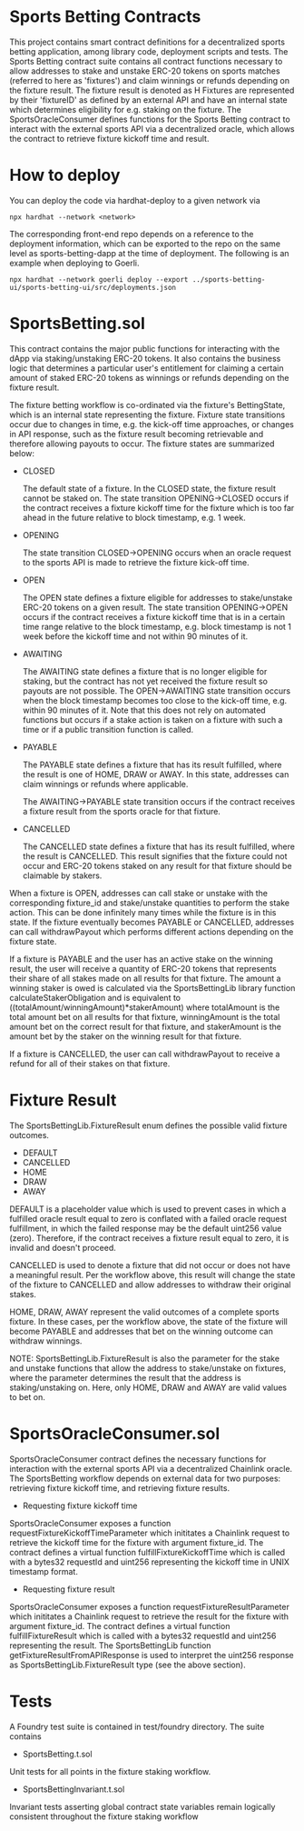 # Sports Betting Contracts

This project contains smart contract definitions for a decentralized sports betting application, among library code, deployment scripts and tests. The Sports Betting contract suite contains all contract functions necessary to allow addresses to stake and unstake ERC-20 tokens on sports matches (referred to here as 'fixtures') and claim winnings or refunds depending on the fixture result. The fixture result is denoted as H Fixtures are represented by their 'fixtureID' as defined by an external API and have an internal state which determines eligibility for e.g. staking on the fixture. The SportsOracleConsumer defines functions for the Sports Betting contract to interact with the external sports API via a decentralized oracle, which allows the contract to retrieve fixture kickoff time and result.

# How to deploy

You can deploy the code via hardhat-deploy to a given network via

```
npx hardhat --network <network>
```

The corresponding front-end repo depends on a reference to the deployment information, which can be exported to the repo on the same level as sports-betting-dapp at the time of deployment. The following is an example when deploying to Goerli.

```
npx hardhat --network goerli deploy --export ../sports-betting-ui/sports-betting-ui/src/deployments.json
```

# SportsBetting.sol

This contract contains the major public functions for interacting with the dApp via staking/unstaking ERC-20 tokens. It also contains the business logic that determines a particular user's entitlement for claiming a certain amount of staked ERC-20 tokens as winnings or refunds depending on the fixture result. 

The fixture betting workflow is co-ordinated via the fixture's BettingState, which is an internal state representing the fixture. Fixture state transitions occur due to changes in time, e.g. the kick-off time approaches, or changes in API response, such as the fixture result becoming retrievable and therefore allowing payouts to occur. The fixture states are summarized below:
- CLOSED

  The default state of a fixture. In the CLOSED state, the fixture result cannot be staked on. 
  The state transition OPENING->CLOSED occurs if the contract receives a fixture kickoff time for the fixture which is too far ahead in the future relative to block timestamp, e.g. 1 week. 
- OPENING

  The state transition CLOSED->OPENING occurs when an oracle request to the sports API is made to retrieve the fixture kick-off time. 
- OPEN

  The OPEN state defines a fixture eligible for addresses to stake/unstake ERC-20 tokens on a given result.
  The state transition OPENING->OPEN occurs if the contract receives a fixture kickoff time that is in a certain time range relative to the block timestamp, e.g. block timestamp is not 1 week before the kickoff time and not within 90 minutes of it. 
- AWAITING

  The AWAITING state defines a fixture that is no longer eligible for staking, but the contract has not yet received the fixture result so payouts are not possible.
  The OPEN->AWAITING state transition occurs when the block timestamp becomes too close to the kick-off time, e.g. within 90 minutes of it. Note that this does not rely on automated functions but occurs if a stake action is taken on a fixture with such a time or if a public transition function is called.
- PAYABLE

  The PAYABLE state defines a fixture that has its result fulfilled, where the result is one of HOME, DRAW or AWAY. In this state, addresses can claim winnings or refunds where applicable.
  
  The AWAITING->PAYABLE state transition occurs if the contract receives a fixture result from the sports oracle for that fixture.
- CANCELLED

  The CANCELLED state defines a fixture that has its result fulfilled, where the result is CANCELLED. This result signifies that the fixture could not occur and ERC-20 tokens staked on any result for that fixture should be claimable by stakers.
  
When a fixture is OPEN, addresses can call stake or unstake with the corresponding fixture_id and stake/unstake quantities to perform the stake action. This can be done infinitely many times while the fixture is in this state. If the fixture eventually becomes PAYABLE or CANCELLED, addresses can call withdrawPayout which performs different actions depending on the fixture state. 

If a fixture is PAYABLE and the user has an active stake on the winning result, the user will receive a quantity of ERC-20 tokens that represents their share of all stakes made on all results for that fixture. The amount a winning staker is owed is calculated via the SportsBettingLib library function calculateStakerObligation and is equivalent to ((totalAmount/winningAmount)*stakerAmount) where totalAmount is the total amount bet on all results for that fixture, winningAmount is the total amount bet on the correct result for that fixture, and stakerAmount is the amount bet by the staker on the winning result for that fixture.

If a fixture is CANCELLED, the user can call withdrawPayout to receive a refund for all of their stakes on that fixture.

# Fixture Result

The SportsBettingLib.FixtureResult enum defines the possible valid fixture outcomes.

- DEFAULT
- CANCELLED
- HOME
- DRAW
- AWAY

DEFAULT is a placeholder value which is used to prevent cases in which a fulfilled oracle result equal to zero is conflated with a failed oracle request fulfillment, in which the failed response may be the default uint256 value (zero). Therefore, if the contract receives a fixture result equal to zero, it is invalid and doesn't proceed.

CANCELLED is used to denote a fixture that did not occur or does not have a meaningful result. Per the workflow above, this result will change the state of the fixture to CANCELLED and allow addresses to withdraw their original stakes.

HOME, DRAW, AWAY represent the valid outcomes of a complete sports fixture. In these cases, per the workflow above, the state of the fixture will become PAYABLE and addresses that bet on the winning outcome can withdraw winnings.

NOTE: SportsBettingLib.FixtureResult is also the parameter for the stake and unstake functions that allow the address to stake/unstake on fixtures, where the parameter determines the result that the address is staking/unstaking on. Here, only HOME, DRAW and AWAY are valid values to bet on.

# SportsOracleConsumer.sol

SportsOracleConsumer contract defines the necessary functions for interaction with the external sports API via a decentralized Chainlink oracle. The SportsBetting workflow depends on external data for two purposes: retrieving fixture kickoff time, and retrieving fixture results.

- Requesting fixture kickoff time

SportsOracleConsumer exposes a function requestFixtureKickoffTimeParameter which inititates a Chainlink request to retrieve the kickoff time for the fixture with argument fixture_id. The contract defines a virtual function fulfillFixtureKickoffTime which is called with a bytes32 requestId and uint256 representing the kickoff time in UNIX timestamp format.

- Requesting fixture result

SportsOracleConsumer exposes a function requestFixtureResultParameter which inititates a Chainlink request to retrieve the result for the fixture with argument fixture_id. The contract defines a virtual function fulfillFixtureResult which is called with a bytes32 requestId and uint256 representing the result. The SportsBettingLib function getFixtureResultFromAPIResponse is used to interpret the uint256 response as SportsBettingLib.FixtureResult type (see the above section).

# Tests

A Foundry test suite is contained in test/foundry directory. The suite contains

- SportsBetting.t.sol

Unit tests for all points in the fixture staking workflow.

- SportsBettingInvariant.t.sol

Invariant tests asserting global contract state variables remain logically consistent throughout the fixture staking workflow
